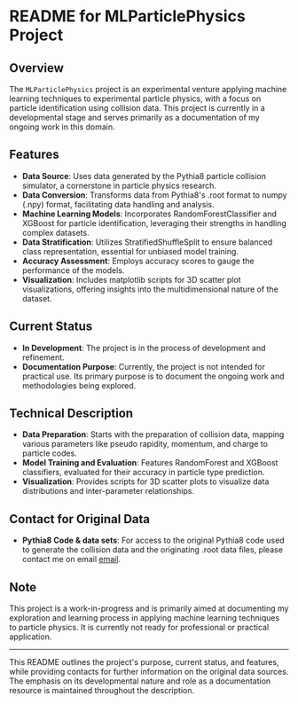 # README for MLParticlePhysics Project

## Overview
The `MLParticlePhysics` project is an experimental venture applying machine learning techniques to experimental particle physics, with a focus on particle identification using collision data. This project is currently in a developmental stage and serves primarily as a documentation of my ongoing work in this domain.

## Features
- **Data Source**: Uses data generated by the Pythia8 particle collision simulator, a cornerstone in particle physics research.
- **Data Conversion**: Transforms data from Pythia8's .root format to numpy (.npy) format, facilitating data handling and analysis.
- **Machine Learning Models**: Incorporates RandomForestClassifier and XGBoost for particle identification, leveraging their strengths in handling complex datasets.
- **Data Stratification**: Utilizes StratifiedShuffleSplit to ensure balanced class representation, essential for unbiased model training.
- **Accuracy Assessment**: Employs accuracy scores to gauge the performance of the models.
- **Visualization**: Includes matplotlib scripts for 3D scatter plot visualizations, offering insights into the multidimensional nature of the dataset.

## Current Status
- **In Development**: The project is in the process of development and refinement.
- **Documentation Purpose**: Currently, the project is not intended for practical use. Its primary purpose is to document the ongoing work and methodologies being explored.

## Technical Description
- **Data Preparation**: Starts with the preparation of collision data, mapping various parameters like pseudo rapidity, momentum, and charge to particle codes.
- **Model Training and Evaluation**: Features RandomForest and XGBoost classifiers, evaluated for their accuracy in particle type prediction.
- **Visualization**: Provides scripts for 3D scatter plots to visualize data distributions and inter-parameter relationships.

## Contact for Original Data
- **Pythia8 Code & data sets**: For access to the original Pythia8 code used to generate the collision data and the originating .root data files, please contact me on email [email](mailto:mustafa_elboghdady@aucegypt.edu).

## Note
This project is a work-in-progress and is primarily aimed at documenting my exploration and learning process in applying machine learning techniques to particle physics. It is currently not ready for professional or practical application.

---

This README outlines the project's purpose, current status, and features, while providing contacts for further information on the original data sources. The emphasis on its developmental nature and role as a documentation resource is maintained throughout the description.
